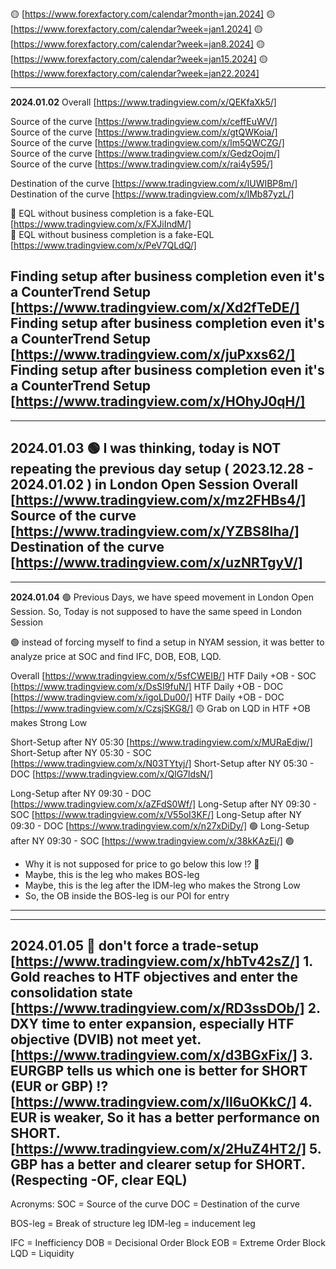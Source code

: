 🟡 [https://www.forexfactory.com/calendar?month=jan.2024]
🟡 [https://www.forexfactory.com/calendar?week=jan1.2024]
🟡 [https://www.forexfactory.com/calendar?week=jan8.2024]
🟡 [https://www.forexfactory.com/calendar?week=jan15.2024]
🟡 [https://www.forexfactory.com/calendar?week=jan22.2024]

------------------------------------------------------------
**2024.01.02**
Overall [https://www.tradingview.com/x/QEKfaXk5/]

Source of the curve [https://www.tradingview.com/x/ceffEuWV/]  
Source of the curve [https://www.tradingview.com/x/gtQWKoia/]  
Source of the curve [https://www.tradingview.com/x/lm5QWCZG/]  
Source of the curve [https://www.tradingview.com/x/GedzOojm/]  
Source of the curve [https://www.tradingview.com/x/rai4y595/]  

Destination of the curve [https://www.tradingview.com/x/lUWIBP8m/]  
Destination of the curve [https://www.tradingview.com/x/lMb87yzL/]  

🔴 EQL without business completion is a fake-EQL [https://www.tradingview.com/x/FXJiIndM/]  
🔴 EQL without business completion is a fake-EQL [https://www.tradingview.com/x/PeV7QLdQ/]  

Finding setup after business completion even it's a CounterTrend Setup [https://www.tradingview.com/x/Xd2fTeDE/]  
Finding setup after business completion even it's a CounterTrend Setup [https://www.tradingview.com/x/juPxxs62/]  
Finding setup after business completion even it's a CounterTrend Setup [https://www.tradingview.com/x/HOhyJ0qH/]  
------------------------------------------------------------

------------------------------------------------------------
**2024.01.03**
🟢  I was thinking, today is NOT repeating the previous day setup ( 2023.12.28 - 2024.01.02 ) in London Open Session
Overall [https://www.tradingview.com/x/mz2FHBs4/]
Source of the curve [https://www.tradingview.com/x/YZBS8Iha/] 
Destination of the curve [https://www.tradingview.com/x/uzNRTgyV/] 
------------------------------------------------------------

------------------------------------------------------------
**2024.01.04**
🟢  Previous Days, we have speed movement in London Open Session. 
    So, Today is not supposed to have the same speed in London Session

🟢 instead of forcing myself to find a setup in NYAM session, 
    it was better to analyze price at SOC and find IFC, DOB, EOB, LQD.

Overall [https://www.tradingview.com/x/5sfCWEIB/]
HTF Daily +OB - SOC [https://www.tradingview.com/x/DsSI9fuN/]
HTF Daily +OB - DOC [https://www.tradingview.com/x/igoLDu00/]
HTF Daily +OB - DOC [https://www.tradingview.com/x/CzsjSKG8/] 🟡 Grab on LQD in HTF +OB makes Strong Low

Short-Setup after NY 05:30 [https://www.tradingview.com/x/MURaEdjw/]
Short-Setup after NY 05:30 - SOC [https://www.tradingview.com/x/N03TYtyj/]
Short-Setup after NY 05:30 - DOC [https://www.tradingview.com/x/QlG7ldsN/]

Long-Setup after NY 09:30 - DOC [https://www.tradingview.com/x/aZFdS0Wf/]
Long-Setup after NY 09:30 - SOC [https://www.tradingview.com/x/V55oI3KF/] 
Long-Setup after NY 09:30 - DOC [https://www.tradingview.com/x/n27xDiDy/] 🟢
Long-Setup after NY 09:30 - SOC [https://www.tradingview.com/x/38kKAzEj/] 🟢

 - Why it is not supposed for price to go below this low !? 🔴
 - Maybe, this is the leg who makes BOS-leg
 - Maybe, this is the leg after the IDM-leg who makes the Strong Low 
 - So, the OB inside the BOS-leg is our POI for entry
------------------------------------------------------------

------------------------------------------------------------
**2024.01.05**
🔴 don't force a trade-setup
[https://www.tradingview.com/x/hbTv42sZ/] 1. Gold reaches to HTF objectives and enter the consolidation state 
[https://www.tradingview.com/x/RD3ssDOb/] 2.  DXY time to enter expansion, especially HTF objective (DVIB) not meet yet.
[https://www.tradingview.com/x/d3BGxFix/] 3. EURGBP tells us which one is better for SHORT (EUR or GBP) !? 
[https://www.tradingview.com/x/II6uOKkC/] 4. EUR is weaker, So it has a better performance on SHORT. 
[https://www.tradingview.com/x/2HuZ4HT2/] 5. GBP has a better and clearer setup for SHORT. (Respecting -OF, clear EQL) 
------------------------------------------------------------


Acronyms:
SOC = Source of the curve 
DOC = Destination of the curve 

BOS-leg = Break of structure leg
IDM-leg = inducement leg

IFC = Inefficiency
DOB = Decisional Order Block
EOB = Extreme Order Block
LQD = Liquidity